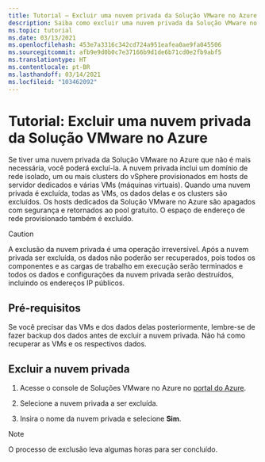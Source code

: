 ```yaml
---
title: Tutorial – Excluir uma nuvem privada da Solução VMware no Azure
description: Saiba como excluir uma nuvem privada da Solução VMware no Azure que não é mais necessária.
ms.topic: tutorial
ms.date: 03/13/2021
ms.openlocfilehash: 453e7a3316c342cd724a951eafea0ae9fa045506
ms.sourcegitcommit: afb9e9d0b0c7e37166b9d1de6b71cd0e2fb9abf5
ms.translationtype: HT
ms.contentlocale: pt-BR
ms.lasthandoff: 03/14/2021
ms.locfileid: "103462092"
---
```

# <a name="tutorial-delete-an-azure-vmware-solution-private-cloud"></a>Tutorial: Excluir uma nuvem privada da Solução VMware no Azure

Se tiver uma nuvem privada da Solução VMware no Azure que não é mais necessária, você poderá excluí-la. A nuvem privada inclui um domínio de rede isolado, um ou mais clusters do vSphere provisionados em hosts de servidor dedicados e várias VMs (máquinas virtuais). Quando uma nuvem privada é excluída, todas as VMs, os dados delas e os clusters são excluídos. Os hosts dedicados da Solução VMware no Azure são apagados com segurança e retornados ao pool gratuito. O espaço de endereço de rede provisionado também é excluído.  

> [!CAUTION]
> A exclusão da nuvem privada é uma operação irreversível. Após a nuvem privada ser excluída, os dados não poderão ser recuperados, pois todos os componentes e as cargas de trabalho em execução serão terminados e todos os dados e configurações da nuvem privada serão destruídos, incluindo os endereços IP públicos.

## <a name="prerequisites"></a>Pré-requisitos

Se você precisar das VMs e dos dados delas posteriormente, lembre-se de fazer backup dos dados antes de excluir a nuvem privada.  Não há como recuperar as VMs e os respectivos dados.


## <a name="delete-the-private-cloud"></a>Excluir a nuvem privada

1. Acesse o console de Soluções VMware no Azure no [portal do Azure](https://portal.azure.com).

2. Selecione a nuvem privada a ser excluída.
 
3. Insira o nome da nuvem privada e selecione **Sim**. 

>[!NOTE]
>O processo de exclusão leva algumas horas para ser concluído.  
